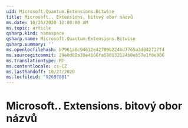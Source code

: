 ```yaml
---
uid: Microsoft.Quantum.Extensions.Bitwise
title: Microsoft.. Extensions. bitový obor názvů
ms.date: 10/26/2020 12:00:00 AM
ms.topic: article
qsharp.kind: namespace
qsharp.name: Microsoft.Quantum.Extensions.Bitwise
qsharp.summary: ''
ms.openlocfilehash: b7961a0c94612e42709b224bd7765a3d842727f4
ms.sourcegitcommit: 29e0d88a30e4166fa580132124b0eb57e1f0e986
ms.translationtype: MT
ms.contentlocale: cs-CZ
ms.lasthandoff: 10/27/2020
ms.locfileid: "92697881"
---
```

# <a name="microsoftquantumextensionsbitwise-namespace"></a>Microsoft.. Extensions. bitový obor názvů



